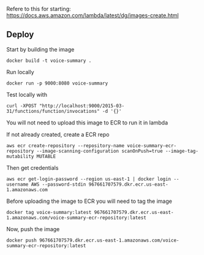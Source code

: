 Refere to this for starting: 
https://docs.aws.amazon.com/lambda/latest/dg/images-create.html

## Deploy 

Start by building the image
```
docker build -t voice-summary .   
```

Run locally
```
docker run -p 9000:8080 voice-summary 
```

Test locally with
```
curl -XPOST "http://localhost:9000/2015-03-31/functions/function/invocations" -d '{}'
```


You will not need to upload this image to ECR to run it in lambda

If not already created, create a ECR repo
```
aws ecr create-repository --repository-name voice-summary-ecr-repository --image-scanning-configuration scanOnPush=true --image-tag-mutability MUTABLE
```

Then get credentials
```
aws ecr get-login-password --region us-east-1 | docker login --username AWS --password-stdin 967661707579.dkr.ecr.us-east-1.amazonaws.com
```

Before uploading the image to ECR you will need to tag the image
```
docker tag voice-summary:latest 967661707579.dkr.ecr.us-east-1.amazonaws.com/voice-summary-ecr-repository:latest
```

Now, push the image
```
docker push 967661707579.dkr.ecr.us-east-1.amazonaws.com/voice-summary-ecr-repository:latest
```